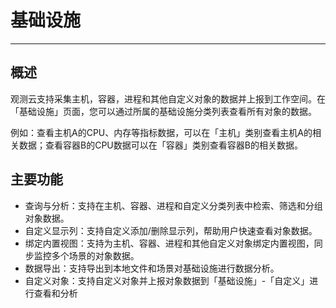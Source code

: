 # 基础设施
---

## 概述

观测云支持采集主机，容器，进程和其他自定义对象的数据并上报到工作空间。在「基础设施」页面，您可以通过所属的基础设施分类列表查看所有对象的数据。

例如：查看主机A的CPU、内存等指标数据，可以在「主机」类别查看主机A的相关数据；查看容器B的CPU数据可以在「容器」类别查看容器B的相关数据。

## 主要功能

- 查询与分析：支持在主机、容器、进程和自定义分类列表中检索、筛选和分组对象数据。
- 自定义显示列：支持自定义添加/删除显示列，帮助用户快速查看对象数据。
- 绑定内置视图：支持为主机、容器、进程和其他自定义对象绑定内置视图，同步监控多个场景的对象数据。
- 数据导出：支持导出到本地文件和场景对基础设施进行数据分析。
- 自定义对象：支持自定义对象并上报对象数据到「基础设施」-「自定义」进行查看和分析
